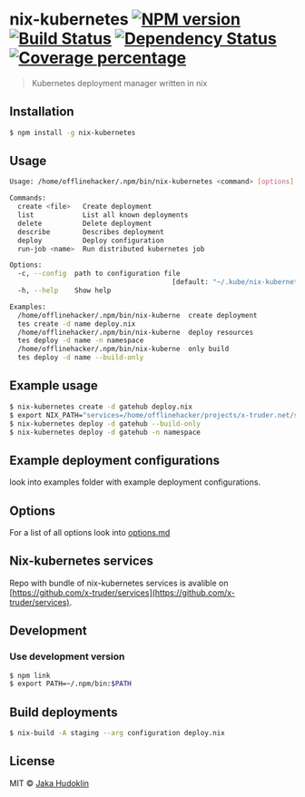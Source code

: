 # nix-kubernetes [![NPM version][npm-image]][npm-url] [![Build Status][travis-image]][travis-url] [![Dependency Status][daviddm-image]][daviddm-url] [![Coverage percentage][coveralls-image]][coveralls-url]
> Kubernetes deployment manager written in nix

## Installation

```sh
$ npm install -g nix-kubernetes
```

## Usage

```bash
Usage: /home/offlinehacker/.npm/bin/nix-kubernetes <command> [options]

Commands:
  create <file>   Create deployment
  list            List all known deployments
  delete          Delete deployment
  describe        Describes deployment
  deploy          Deploy configuration
  run-job <name>  Run distributed kubernetes job

Options:
  -c, --config  path to configuration file
                                        [default: "~/.kube/nix-kubernetes.json"]
  -h, --help    Show help                                              [boolean]

Examples:
  /home/offlinehacker/.npm/bin/nix-kuberne  create deployment
  tes create -d name deploy.nix
  /home/offlinehacker/.npm/bin/nix-kuberne  deploy resources
  tes deploy -d name -n namespace
  /home/offlinehacker/.npm/bin/nix-kuberne  only build
  tes deploy -d name --build-only
```

## Example usage

```sh
$ nix-kubernetes create -d gatehub deploy.nix
$ export NIX_PATH="services=/home/offlinehacker/projects/x-truder.net/services:$NIX_PATH"
$ nix-kubernetes deploy -d gatehub --build-only
$ nix-kubernetes deploy -d gatehub -n namespace
```

## Example deployment configurations

look into examples folder with example deployment configurations. 

## Options

For a list of all options look into [options.md](options.md)

## Nix-kubernetes services

Repo with bundle of nix-kubernetes
services is avalible on [https://github.com/x-truder/services](https://github.com/x-truder/services).

## Development

### Use development version

```sh
$ npm link
$ export PATH=~/.npm/bin:$PATH
```

## Build deployments

```sh
$ nix-build -A staging --arg configuration deploy.nix
```

## License

MIT © [Jaka Hudoklin](https://x-truder.net)


[npm-image]: https://badge.fury.io/js/nix-kubernetes.svg
[npm-url]: https://npmjs.org/package/nix-kubernetes
[travis-image]: https://travis-ci.org/x-truder/nix-kubernetes.svg?branch=master
[travis-url]: https://travis-ci.org/x-truder/nix-kubernetes
[daviddm-image]: https://david-dm.org/x-truder/nix-kubernetes.svg?theme=shields.io
[daviddm-url]: https://david-dm.org/x-truder/nix-kubernetes
[coveralls-image]: https://coveralls.io/repos/x-truder/nix-kubernetes/badge.svg
[coveralls-url]: https://coveralls.io/r/x-truder/nix-kubernetes

